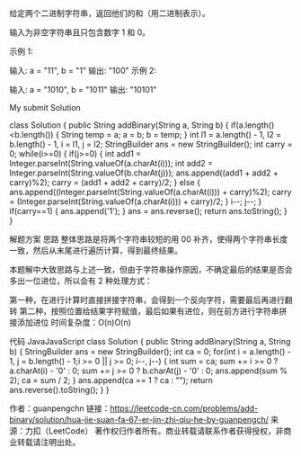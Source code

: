 给定两个二进制字符串，返回他们的和（用二进制表示）。

输入为非空字符串且只包含数字 1 和 0。

示例 1:

输入: a = "11", b = "1"
输出: "100"
示例 2:

输入: a = "1010", b = "1011"
输出: "10101"


My submit Solution

class Solution {
    public String addBinary(String a, String b) {
        if(a.length()<b.length()) {
            String temp = a;
            a = b;
            b = temp;
        }
        int l1 = a.length() - 1, l2 = b.length() - 1, i = l1, j = l2;
        StringBuilder ans = new StringBuilder();
        int carry = 0;
        while(i>=0) {
            if(j>=0) {
                int add1 = Integer.parseInt(String.valueOf(a.charAt(i)));
                int add2 = Integer.parseInt(String.valueOf(b.charAt(j)));
                ans.append((add1 + add2 + carry)%2);
                carry = (add1 + add2 + carry)/2;
            } else {
                ans.append((Integer.parseInt(String.valueOf(a.charAt(i))) + carry)%2);
                carry = (Integer.parseInt(String.valueOf(a.charAt(i))) + carry)/2;
            }
            i--;
            j--;
        }
        if(carry==1) {
            ans.append('1');
        }
        ans = ans.reverse();
        return ans.toString();
    }
}

解题方案
思路
整体思路是将两个字符串较短的用 00 补齐，使得两个字符串长度一致，然后从末尾进行遍历计算，得到最终结果。

本题解中大致思路与上述一致，但由于字符串操作原因，不确定最后的结果是否会多出一位进位，所以会有 2 种处理方式：

第一种，在进行计算时直接拼接字符串，会得到一个反向字符，需要最后再进行翻转
第二种，按照位置给结果字符赋值，最后如果有进位，则在前方进行字符串拼接添加进位
时间复杂度：O(n)O(n)

代码
JavaJavaScript
class Solution {
    public String addBinary(String a, String b) {
        StringBuilder ans = new StringBuilder();
        int ca = 0;
        for(int i = a.length() - 1, j = b.length() - 1;i >= 0 || j >= 0; i--, j--) {
            int sum = ca;
            sum += i >= 0 ? a.charAt(i) - '0' : 0;
            sum += j >= 0 ? b.charAt(j) - '0' : 0;
            ans.append(sum % 2);
            ca = sum / 2;
        }
        ans.append(ca == 1 ? ca : "");
        return ans.reverse().toString();
    }
}

作者：guanpengchn
链接：https://leetcode-cn.com/problems/add-binary/solution/hua-jie-suan-fa-67-er-jin-zhi-qiu-he-by-guanpengch/
来源：力扣（LeetCode）
著作权归作者所有。商业转载请联系作者获得授权，非商业转载请注明出处。